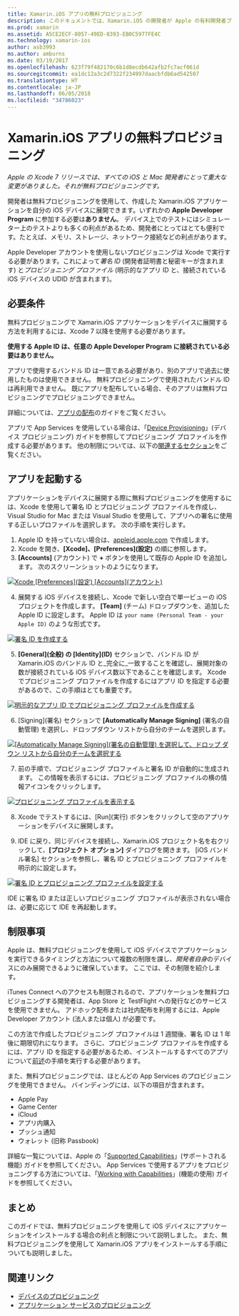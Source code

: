 ```yaml
---
title: Xamarin.iOS アプリの無料プロビジョニング
description: このドキュメントでは、Xamarin.iOS の開発者が Apple の有料開発者プログラムに新規登録せずに物理デバイス上でアプリをテストする方法について説明しています。
ms.prod: xamarin
ms.assetid: A5CE2ECF-8057-49ED-8393-EB0C5977FE4C
ms.technology: xamarin-ios
author: asb3993
ms.author: amburns
ms.date: 03/19/2017
ms.openlocfilehash: 623f79f482170c6b1d8ecdb642afb2fc7acf061d
ms.sourcegitcommit: ea1dc12a3c2d7322f234997daacbfdb6ad542507
ms.translationtype: HT
ms.contentlocale: ja-JP
ms.lasthandoff: 06/05/2018
ms.locfileid: "34786023"
---
```

# <a name="free-provisioning-for-xamarinios-apps"></a>Xamarin.iOS アプリの無料プロビジョニング

_Apple の Xcode 7 リリースでは、すべての iOS と Mac 開発者にとって重大な変更がありました。それが無料プロビジョニングです。_

開発者は無料プロビジョニングを使用して、作成した Xamarin.iOS アプリケーションを自分の iOS デバイスに展開できます。いずれかの **Apple Developer Program** に参加する必要は**ありません**。 デバイス上でのテストにはシミュレーター上のテストよりも多くの利点があるため、開発者にとってはとても便利です。たとえば、メモリ、ストレージ、ネットワーク接続などの利点があります。

Apple Developer アカウントを使用しないプロビジョニングは Xcode で実行する必要があります。これによって*署名 ID* (開発者証明書と秘密キーが含まれます) と*プロビジョニング プロファイル* (明示的なアプリ ID と、接続されている iOS デバイスの UDID が含まれます)。

## <a name="requirements"></a>必要条件

無料プロビジョニングで Xamarin.iOS アプリケーションをデバイスに展開する方法を利用するには、Xcode 7 以降を使用する必要があります。

**使用する Apple ID は、任意の Apple Developer Program に接続されている必要はありません。**

アプリで使用するバンドル ID は一意である必要があり、別のアプリで過去に使用したものは使用できません。 無料プロビジョニングで使用されたバンドル ID は再利用できません。 既にアプリを配布している場合、そのアプリは無料プロビジョニングでプロビジョニングできません。 

詳細については、[アプリの配布](~/ios/deploy-test/app-distribution/index.md)のガイドをご覧ください。

アプリで App Services を使用している場合は、「[Device Provisioning](~/ios/get-started/installation/device-provisioning/index.md#appservices)」(デバイス プロビジョニング) ガイドを参照してプロビジョニング プロファイルを作成する必要があります。 他の制限については、以下の[関連するセクション](#limitations)をご覧ください。


## <a name="a-namelaunching--launching-your-app"></a><a name="launching" /> アプリを起動する

アプリケーションをデバイスに展開する際に無料プロビジョニングを使用するには、Xcode を使用して署名 ID とプロビジョニング プロファイルを作成し、Visual Studio for Mac または Visual Studio を使用して、アプリへの署名に使用する正しいプロファイルを選択します。 次の手順を実行します。

1. Apple ID を持っていない場合は、[appleid.apple.com](https://appleid.apple.com/account) で作成します。
2. Xcode を開き、**[Xcode]、[Preferences]\(設定\)** の順に参照します。
3. **[Accounts]** \(アカウント\) で **+** ボタンを使用して既存の Apple ID を追加します。 次のスクリーンショットのようになります。

  [![](free-provisioning-images/launchapp1.png "Xcode [Preferences]\(設定\) [Accounts]\(アカウント\)")](free-provisioning-images/launchapp1.png#lightbox)

4. 展開する iOS デバイスを接続し、Xcode で新しい空白で単一ビューの iOS プロジェクトを作成します。 **[Team]** \(チーム\) ドロップダウンを、追加した Apple ID に設定します。 Apple ID は `your name (Personal Team - your Apple ID)` のような形式です。

  [![](free-provisioning-images/launchapp2.png "署名 ID を作成する")](free-provisioning-images/launchapp2.png#lightbox)

5. **[General]\(全般\) の [Identity]\(ID\)** セクションで、バンドル ID が Xamarin.iOS のバンドル ID と_完全に_一致することを確認し、展開対象の数が接続されている iOS デバイス数以下であることを確認します。 Xcode でプロビジョニング プロファイルを作成するにはアプリ ID を指定する必要があるので、この手順はとても重要です。

  [![](free-provisioning-images/launchapp5.png "明示的なアプリ ID でプロビジョニング プロファイルを作成する")](free-provisioning-images/launchapp5.png#lightbox)

6. [Signing]\(署名\) セクションで **[Automatically Manage Signing]** \(署名の自動管理\) を選択し、ドロップダウン リストから自分のチームを選択します。

  [![](free-provisioning-images/launchapp6.png "[Automatically Manage Signing]\(署名の自動管理\) を選択して、ドロップ ダウン リストから自分のチームを選択する")](free-provisioning-images/launchapp6.png#lightbox)

7. 前の手順で、プロビジョニング プロファイルと署名 ID が自動的に生成されます。 この情報を表示するには、プロビジョニング プロファイルの横の情報アイコンをクリックします。

  [![](free-provisioning-images/launchapp7.png "プロビジョニング プロファイルを表示する")](free-provisioning-images/launchapp7.png#lightbox)

8. Xcode でテストするには、[Run]\(実行\) ボタンをクリックして空のアプリケーションをデバイスに展開します。

9. IDE に戻り、同じデバイスを接続し、Xamarin.iOS プロジェクト名を右クリックして、**[プロジェクト オプション]** ダイアログを開きます。 [iOS バンドル署名] セクションを参照し、署名 ID とプロビジョニング プロファイルを明示的に設定します。

  [![](free-provisioning-images/launchapp8.png "署名 ID とプロビジョニング プロファイルを設定する")](free-provisioning-images/launchapp8.png#lightbox)

IDE に署名 ID または正しいプロビジョニング プロファイルが表示されない場合は、必要に応じて IDE を再起動します。


## <a name="a-namelimitations-limitations"></a><a name="limitations" />制限事項

Apple は、無料プロビジョニングを使用して iOS デバイスでアプリケーションを実行できるタイミングと方法について複数の制限を課し、*開発者自身*のデバイスにのみ展開できるように確保しています。 ここでは、その制限を紹介します。

iTunes Connect へのアクセスも制限されるので、アプリケーションを無料プロビジョニングする開発者は、App Store と TestFlight への発行などのサービスを使用できません。 アドホック配布または社内配布を利用するには、Apple Developer アカウント (法人または個人) が必要です。

この方法で作成したプロビジョニング プロファイルは 1 週間後、署名 ID は 1 年後に期限切れになります。 さらに、プロビジョニング プロファイルを作成するには、アプリ ID を指定する必要があるため、インストールするすべてのアプリについて[前述](#launching)の手順を実行する必要があります。

また、無料プロビジョニングでは、ほとんどの App Services のプロビジョニングを使用できません。 バインディングには、以下の項目が含まれます。

- Apple Pay
- Game Center
- iCloud
- アプリ内購入
- プッシュ通知
- ウォレット (旧称 Passbook)

詳細な一覧については、Apple の「[Supported Capabilities](https://developer.apple.com/library/prerelease/ios/documentation/IDEs/Conceptual/AppDistributionGuide/SupportedCapabilities/SupportedCapabilities.html#//apple_ref/doc/uid/TP40012582-CH38-SW1)」(サポートされる機能) ガイドを参照してください。 App Services で使用するアプリをプロビジョニングする方法については、「[Working with Capabilities](~/ios/deploy-test/provisioning/capabilities/index.md)」(機能の使用) ガイドを参照してください。


## <a name="summary"></a>まとめ

このガイドでは、無料プロビジョニングを使用して iOS デバイスにアプリケーションをインストールする場合の利点と制限について説明しました。 また、無料プロビジョニングを使用して Xamarin.iOS アプリをインストールする手順についても説明しました。

## <a name="related-links"></a>関連リンク

- [デバイスのプロビジョニング](~/ios/get-started/installation/device-provisioning/index.md)
- [アプリケーション サービスのプロビジョニング](~/ios/get-started/installation/device-provisioning/index.md#appservices)
